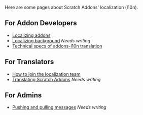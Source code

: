 Here are some pages about Scratch Addons' localization (l10n).

## For Addon Developers
- [Localizing addons](Localizing-addons)
- [Localizing background](Localizing-background) _Needs writing_
- [Technical specs of addons-l10n translation](https://github.com/ScratchAddons/ScratchAddons/blob/master/addons-l10n/README.md)

## For Translators
- [How to join the localization team](How-to-join-the-localization-team)
- [Translating Scratch Addons](Translating-Scratch-Addons) _Needs writing_

## For Admins
- [Pushing and pulling messages](Pushing-and-Pulling-Messages) _Needs writing_
